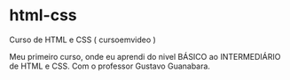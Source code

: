 # html-css
 Curso de HTML e CSS ( cursoemvideo )

Meu primeiro curso, onde eu aprendi do nivel BÁSICO ao INTERMEDIÁRIO de HTML e CSS. Com o professor Gustavo Guanabara.

